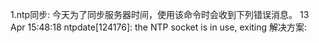 1.ntp同步:
今天为了同步服务器时间，使用该命令时会收到下列错误消息。
13 Apr 15:48:18 ntpdate[124176]: the NTP socket is in use, exiting
解决方案:

